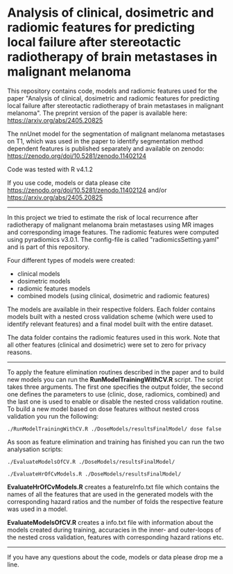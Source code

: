 # Analysis of clinical, dosimetric and radiomic features for predicting local failure after stereotactic radiotherapy of brain metastases in malignant melanoma

This repository contains code, models and radiomic features used for the paper "Analysis of clinical, dosimetric and radiomic features for predicting local failure after stereotactic radiotherapy of brain metastases in malignant melanoma". The preprint version of the paper is available here: https://arxiv.org/abs/2405.20825

The nnUnet model for the segmentation of malignant melanoma metastases on T1, which was used in the paper to identify segmentation method dependent features is published separately and available on zenodo: https://zenodo.org/doi/10.5281/zenodo.11402124

Code was tested with R v4.1.2

If you use code, models or data please cite https://zenodo.org/doi/10.5281/zenodo.11402124 and/or https://arxiv.org/abs/2405.20825

---

In this project we tried to estimate the risk of local recurrence after radiotherapy of malignant melanoma brain metastases using MR images and corresponding image features. The radiomic features were computed using pyradiomics v3.0.1. The config-file is called "radiomicsSetting.yaml" and is part of this repository.

Four different types of models were created: 
- clinical models
- dosimetric models
- radiomic features models
- combined models (using clinical, dosimetric and radiomic features)

The models are available in their respective folders. Each folder contains models built with a nested cross validation scheme (which were used to identify relevant features) and a final model built with the entire dataset.

The data folder contains the radiomic features used in this work. Note that all other features (clinical and dosimetric) were set to zero for privacy reasons. 

---
To apply the feature elimination routines described in the paper and to build new models you can run the **RunModelTrainingWithCV.R** script. The script takes three arguments. The first one specifies the output folder, the second one defines the parameters to use (clinic, dose, radiomics, combined) and the last one is used to enable or disable the nested cross validation routine. To build a new model based on dose features without nested cross validation you run the following:

``./RunModelTrainingWithCV.R ./DoseModels/resultsFinalModel/ dose false``

As soon as feature elimination and training has finished you can run the two analysation scripts: 

```
./EvaluateModelsOfCV.R ./DoseModels/resultsFinalModel/

./EvaluateHrOfCvModels.R ./DoseModels/resultsFinalModel/
```

**EvaluateHrOfCvModels.R** creates a featureInfo.txt file which contains the names of all the features that are used in the generated models with the corresponding hazard ratios and the number of folds the respective feature was used in a model.

**EvaluateModelsOfCV.R** creates a info.txt file with information about the models created during training, accuracies in the inner- and outer-loops of the nested cross validation, features with corresponding hazard rations etc. 

---
If you have any questions about the code, models or data please drop me a line. 


